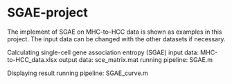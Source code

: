 # SGAE-project
The implement of SGAE on MHC-to-HCC data is shown as examples in this project. The input data can be changed with the other datasets if necessary.

Calculating single-cell gene association entropy (SGAE) input data: MHC-to-HCC_data.xlsx output data: sce_matrix.mat running pipeline: SGAE.m

Displaying result running pipeline: SGAE_curve.m
